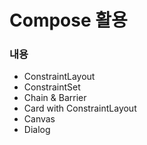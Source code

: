 # Compose 활용

### 내용
- ConstraintLayout
- ConstraintSet
- Chain & Barrier
- Card with ConstraintLayout
- Canvas
- Dialog